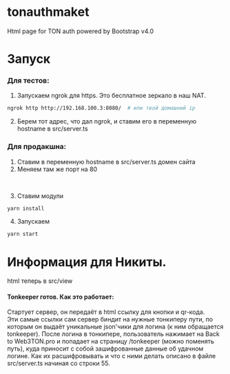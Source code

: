 # tonauthmaket
Html page for TON auth
powered by Bootstrap v4.0

# Запуск
### Для тестов:
1. Запускаем ngrok для https. Это бесплатное зеркало в наш NAT.
``` bash
ngrok http http://192.168.100.3:8080/  # или твой домашний ip
```
2. Берем тот адрес, что дал ngrok, и ставим его в переменную hostname в src/server.ts
### Для продакшна:
1. Ставим в переменную hostname в src/server.ts домен сайта
2. Меняем там же порт на 80

<br>

3. Ставим модули
``` bash
yarn install
```
4. Запускаем
```bash
yarn start
```

# Информация для Никиты.
html теперь в src/view
#### Tonkeeper готов. Как это работает:
Стартует сервер, он передаёт в html ссылку для кнопки и qr-кода.
\
Эти самые ссылки сам сервер биндит на нужные тонкиперу пути, по которым он выдаёт уникальные json'чики для логина (к ним обращается tonkeeper).
После логина в тонкипере, пользователь нажимает на Back to Web3TON.pro и попадает на страницу /tonkeeper (можно поменять путь), куда приносит
с собой зашифрованные данные об удачном логине. Как их расшифровывать и что с ними делать описано в файле src/server.ts начиная со строки 55.

